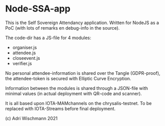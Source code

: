 # Node-SSA-app

This is the Self Sovereign Attendancy application.
Written for NodeJS as a PoC (with lots of remarks en debug-info in the source).

The code-dir has a JS-file for 4 modules:

- organiser.js
- attendee.js
- closeevent.js
- verifier.js

No personal attendee-information is shared over the Tangle (GDPR-proof), the attendee-token is secured with Elliptic Curve Encryption.

Information between the modules is shared through a JSON-file with minimal values (in actual deployment with QR-code and scanner).

It is all based upon IOTA-MAMchannels on the chrysalis-testnet. To be replaced with IOTA-Streams before final deployment.

(c) Adri Wischmann 2021
